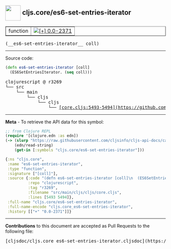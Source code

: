 ## <img width="48px" valign="middle" src="http://i.imgur.com/Hi20huC.png"> cljs.core/es6-set-entries-iterator

 <table border="1">
<tr>

<td>function</td>
<td><a href="https://github.com/cljsinfo/cljs-api-docs/tree/0.0-2371"><img valign="middle" alt="[+] 0.0-2371" src="https://img.shields.io/badge/+-0.0--2371-lightgrey.svg"></a> </td>
</tr>
</table>

 <samp>
(__es6-set-entries-iterator__ coll)<br>
</samp>

---





Source code:

```clj
(defn es6-set-entries-iterator [coll]
  (ES6SetEntriesIterator. (seq coll)))
```

 <pre>
clojurescript @ r3269
└── src
    └── main
        └── cljs
            └── cljs
                └── <ins>[core.cljs:5493-5494](https://github.com/clojure/clojurescript/blob/r3269/src/main/cljs/cljs/core.cljs#L5493-L5494)</ins>
</pre>


---

__Meta__ - To retrieve the API data for this symbol:

```clj
;; from Clojure REPL
(require '[clojure.edn :as edn])
(-> (slurp "https://raw.githubusercontent.com/cljsinfo/cljs-api-docs/catalog/cljs-api.edn")
    (edn/read-string)
    (get-in [:symbols "cljs.core/es6-set-entries-iterator"]))
```

```clj
{:ns "cljs.core",
 :name "es6-set-entries-iterator",
 :type "function",
 :signature ["[coll]"],
 :source {:code "(defn es6-set-entries-iterator [coll]\n  (ES6SetEntriesIterator. (seq coll)))",
          :repo "clojurescript",
          :tag "r3269",
          :filename "src/main/cljs/cljs/core.cljs",
          :lines [5493 5494]},
 :full-name "cljs.core/es6-set-entries-iterator",
 :full-name-encode "cljs.core_es6-set-entries-iterator",
 :history [["+" "0.0-2371"]]}

```

---

__Contributions__ to this document are accepted as Pull Requests to the following file:

 <pre>
[cljsdoc/cljs.core_es6-set-entries-iterator.cljsdoc](https://github.com/cljsinfo/cljs-api-docs/blob/master/cljsdoc/cljs.core_es6-set-entries-iterator.cljsdoc)
</pre>

